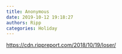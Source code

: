 ```yaml
---
title: Anonymous
date: 2019-10-12 19:18:27
authors: Ripp
categories: Holiday
---
```


 https://cdn.rippreport.com/2018/10/19/loser/